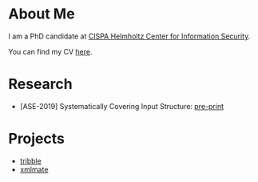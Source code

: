 # About Me

I am a PhD candidate at [CISPA Helmholtz Center for Information Security](https://cispa.saarland).

You can find my CV [here](assets/cv_havrikov.pdf).

# Research
- \[ASE-2019\] Systematically Covering Input Structure: [pre-print](publications/ase19-preprint.pdf)

# Projects
- [tribble](https://github.com/havrikov/tribble)
- [xmlmate](https://www.st.cs.uni-saarland.de/testing/xmlmate/)
